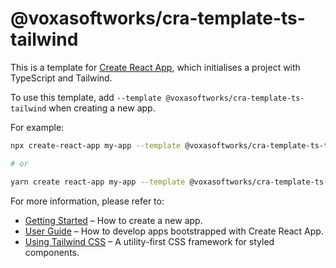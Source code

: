 # @voxasoftworks/cra-template-ts-tailwind

This is a template for [Create React App](https://github.com/facebook/create-react-app), which initialises a project with TypeScript and Tailwind.

To use this template, add `--template @voxasoftworks/cra-template-ts-tailwind` when creating a new app.

For example:

```sh
npx create-react-app my-app --template @voxasoftworks/cra-template-ts-tailwind

# or

yarn create react-app my-app --template @voxasoftworks/cra-template-ts-tailwind
```

For more information, please refer to:

- [Getting Started](https://create-react-app.dev/docs/getting-started) – How to create a new app.
- [User Guide](https://create-react-app.dev) – How to develop apps bootstrapped with Create React App.
- [Using Tailwind CSS](https://tailwindcss.com/docs) – A utility-first CSS framework for styled components.
